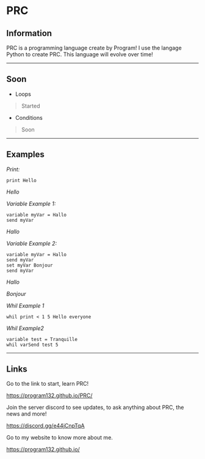 # PRC

## Information

PRC is a programming language create by Program!
I use the langage Python to create PRC.
This language will evolve over time!



-------------------------------------------------



## Soon
* Loops

>Started

* Conditions 

>Soon



-------------------------------------------------



## Examples

_Print:_

    print Hello

*Hello*



_Variable Example 1:_

    variable myVar = Hallo
    send myVar

*Hallo*



_Variable Example 2:_

    variable myVar = Hallo
    send myVar
    set myVar Bonjour
    send myVar

*Hallo*

*Bonjour*



_Whil Example 1_

    whil print < 1 5 Hello everyone


_Whil Example2_

    variable test = Tranquille
    whil varSend test 5



-------------------------------------------------



## Links

Go to the link to start, learn PRC!

https://program132.github.io/PRC/

Join the server discord to see updates, to ask anything about PRC, the news and more!

https://discord.gg/e44jCnpTqA

Go to my website to know more about me.

https://program132.github.io/
